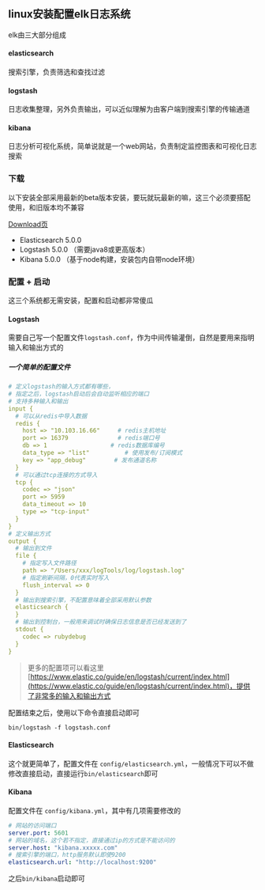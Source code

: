 ## linux安装配置elk日志系统

elk由三大部分组成

#### elasticsearch
搜索引擎，负责筛选和查找过滤

#### logstash
日志收集整理，另外负责输出，可以近似理解为由客户端到搜索引擎的传输通道

#### kibana
日志分析可视化系统，简单说就是一个web网站，负责制定监控图表和可视化日志搜索

### 下载
以下安装全部采用最新的beta版本安装，要玩就玩最新的嘛，这三个必须要搭配使用，和旧版本均不兼容

[Download页](https://www.elastic.co/downloads)

* Elasticsearch 5.0.0
* Logstash 5.0.0 （需要java8或更高版本）
* Kibana 5.0.0 （基于node构建，安装包内自带node环境）

### 配置 + 启动
这三个系统都无需安装，配置和启动都非常傻瓜
#### Logstash
需要自己写一个配置文件`logstash.conf`，作为中间传输灌倒，自然是要用来指明输入和输出方式的



##### 一个简单的配置文件
```yml
# 定义logstash的输入方式都有哪些，
# 指定之后，logstash启动后会自动监听相应的端口
# 支持多种输入和输出
input {
  # 可以从redis中导入数据
  redis {
    host => "10.103.16.66"     # redis主机地址
    port => 16379              # redis端口号
    db => 1                  # redis数据库编号
    data_type => "list"          # 使用发布/订阅模式
    key => "app_debug"        # 发布通道名称
  }
  # 可以通过tcp连接的方式导入
  tcp {
    codec => "json"
    port => 5959
    data_timeout => 10
    type => "tcp-input"
  }
}
# 定义输出方式
output {
  # 输出到文件
  file {
    # 指定写入文件路径
    path => "/Users/xxx/logTools/log/logstash.log"     
    # 指定刷新间隔，0代表实时写入
    flush_interval => 0                                     
  }
  # 输出到搜索引擎，不配置意味着全部采用默认参数
  elasticsearch {
  }
  # 输出到控制台，一般用来调试时确保日志信息是否已经发送到了
  stdout {
    codec => rubydebug
  }
}
```
> 更多的配置项可以看这里[https://www.elastic.co/guide/en/logstash/current/index.html](https://www.elastic.co/guide/en/logstash/current/index.html)，提供了非常多的输入和输出方式

配置结束之后，使用以下命令直接启动即可

```
bin/logstash -f logstash.conf
```


#### Elasticsearch

这个就更简单了，配置文件在 `config/elasticsearch.yml`，一般情况下可以不做修改直接启动，直接运行`bin/elasticsearch`即可

#### Kibana

配置文件在 `config/kibana.yml`，其中有几项需要修改的
```yml
# 网站的访问端口
server.port: 5601
# 网站的域名，这个若不指定，直接通过ip的方式是不能访问的
server.host: "kibana.xxxxx.com"
# 搜索引擎的端口，http服务默认即使9200
elasticsearch.url: "http://localhost:9200"
```
之后`bin/kibana`启动即可
